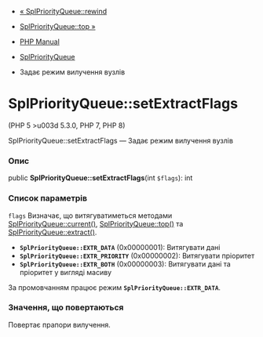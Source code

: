 - [« SplPriorityQueue::rewind](splpriorityqueue.rewind.md)
- [SplPriorityQueue::top »](splpriorityqueue.top.md)

- [PHP Manual](index.md)
- [SplPriorityQueue](class.splpriorityqueue.md)
- Задає режим вилучення вузлів

# SplPriorityQueue::setExtractFlags

(PHP 5 \>u003d 5.3.0, PHP 7, PHP 8)

SplPriorityQueue::setExtractFlags — Задає режим вилучення вузлів

### Опис

public **SplPriorityQueue::setExtractFlags**(int `$flags`): int

### Список параметрів

`flags`
Визначає, що витягуватиметься методами
[SplPriorityQueue::current()](splpriorityqueue.current.md),
[SplPriorityQueue::top()](splpriorityqueue.top.md) та
[SplPriorityQueue::extract()](splpriorityqueue.extract.md).

- **`SplPriorityQueue::EXTR_DATA`** (0x00000001): Витягувати дані
- **`SplPriorityQueue::EXTR_PRIORITY`** (0x00000002): Витягувати
пріоритет
- **`SplPriorityQueue::EXTR_BOTH`** (0x00000003): Витягувати дані та
пріоритет у вигляді масиву

За промовчанням працює режим **`SplPriorityQueue::EXTR_DATA`**.

### Значення, що повертаються

Повертає прапори вилучення.
